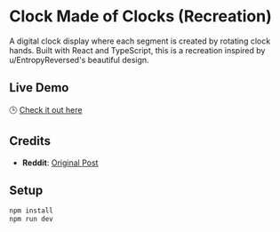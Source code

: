 # Clock Made of Clocks (Recreation)

A digital clock display where each segment is created by rotating clock hands. Built with React and TypeScript, this is a recreation inspired by u/EntropyReversed's beautiful design.

## Live Demo
🕒 [Check it out here](https://navin-playerone.github.io/clockOfClocks/)

## Credits
- **Reddit**: [Original Post](https://www.reddit.com/r/webdev/comments/1nrx5n9/clock_made_of_clocks/)

## Setup
```bash
npm install
npm run dev
```
